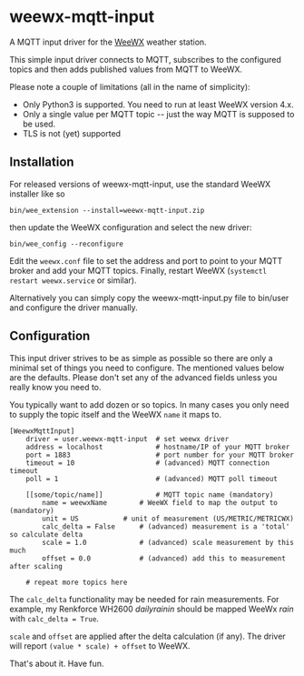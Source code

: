 # weewx-mqtt-input

A MQTT input driver for the [WeeWX](http://weewx.com) weather station.

This simple input driver connects to MQTT, subscribes to the
configured topics and then adds published values from MQTT to WeeWX.

Please note a couple of limitations (all in the name of simplicity):

* Only Python3 is supported. You need to run at least WeeWX version 4.x.
* Only a single value per MQTT topic -- just the way MQTT is supposed
  to be used.
* TLS is not (yet) supported

## Installation

For released versions of weewx-mqtt-input, use the standard WeeWX
installer like so

```bin/wee_extension --install=weewx-mqtt-input.zip```

then update the WeeWX configuration and select the new driver:

```bin/wee_config --reconfigure```

Edit the `weewx.conf` file to set the address and port to point to
your MQTT broker and add your MQTT topics. Finally, restart WeeWX
(`systemctl restart weewx.service` or similar).

Alternatively you can simply copy the weewx-mqtt-input.py file to
bin/user and configure the driver manually.

## Configuration

This input driver strives to be as simple as possible so there are
only a minimal set of things you need to configure. The mentioned
values below are the defaults. Please don't set any of the advanced
fields unless you really know you need to.

You typically want to add dozen or so topics. In many cases you only
need to supply the topic itself and the WeeWX `name` it maps to.

```
[WeewxMqttInput]
	driver = user.weewx-mqtt-input  # set weewx driver
	address = localhost             # hostname/IP of your MQTT broker
	port = 1883                     # port number for your MQTT broker
	timeout = 10                    # (advanced) MQTT connection timeout
	poll = 1                        # (advanced) MQTT poll timeout

	[[some/topic/name]]             # MQTT topic name (mandatory)
		name = weewxName        # WeeWX field to map the output to (mandatory)
		unit = US	        # unit of measurement (US/METRIC/METRICWX)
		calc_delta = False      # (advanced) measurement is a 'total' so calculate delta
		scale = 1.0             # (advanced) scale measurement by this much
		offset = 0.0            # (advanced) add this to measurement after scaling

	# repeat more topics here
```

The `calc_delta` functionality may be needed for rain
measurements. For example, my Renkforce WH2600 _dailyrainin_ should
be mapped WeeWx _rain_ with `calc_delta = True`.

`scale` and `offset` are applied after the delta calculation (if any).
The driver will report `(value * scale) + offset` to WeeWX.

That's about it. Have fun.
